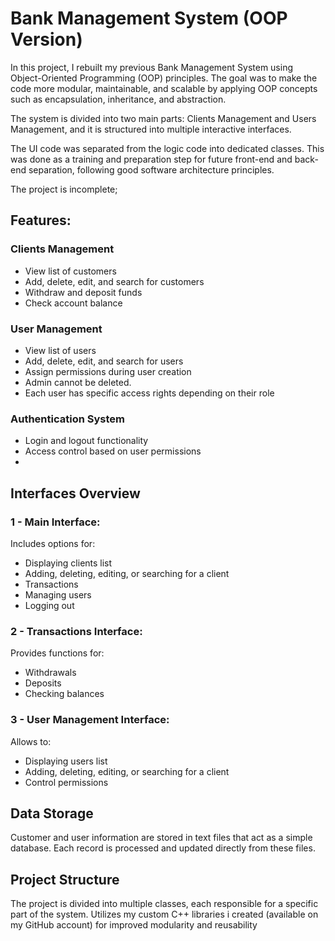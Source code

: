 # Bank Management System (OOP Version)
In this project, I rebuilt my previous Bank Management System using Object-Oriented Programming (OOP) principles.
The goal was to make the code more modular, maintainable, and scalable by applying OOP concepts such as encapsulation, inheritance, and abstraction.

The system is divided into two main parts: Clients Management and Users Management, and it is structured into multiple interactive interfaces.

The UI code was separated from the logic code into dedicated classes.
This was done as a training and preparation step for future front-end and back-end separation, following good software architecture principles.

The project is incomplete;

## Features:
  ### Clients Management
   - View list of customers
  - Add, delete, edit, and search for customers
  - Withdraw and deposit funds
  - Check account balance
  ### User Management
  - View list of users
  - Add, delete, edit, and search for users
  - Assign permissions during user creation
  - Admin cannot be deleted.
  - Each user has specific access rights depending on their role
  ### Authentication System
  - Login and logout functionality
  - Access control based on user permissions
  - 
## Interfaces Overview
  ### 1 - Main Interface:
   Includes options for:
   - Displaying clients list
   - Adding, deleting, editing, or searching for a client
   - Transactions
   - Managing users
   - Logging out
  ### 2 - Transactions Interface:
  Provides functions for:
  - Withdrawals
  - Deposits
  - Checking balances
  ### 3 - User Management Interface:
  Allows to:
  - Displaying users list
  - Adding, deleting, editing, or searching for a client
  - Control permissions

## Data Storage
Customer and user information are stored in text files that act as a simple database.
Each record is processed and updated directly from these files.

## Project Structure
The project is divided into multiple classes, each responsible for a specific part of the system.
Utilizes my custom C++ libraries i created (available on my GitHub account) for improved modularity and reusability
